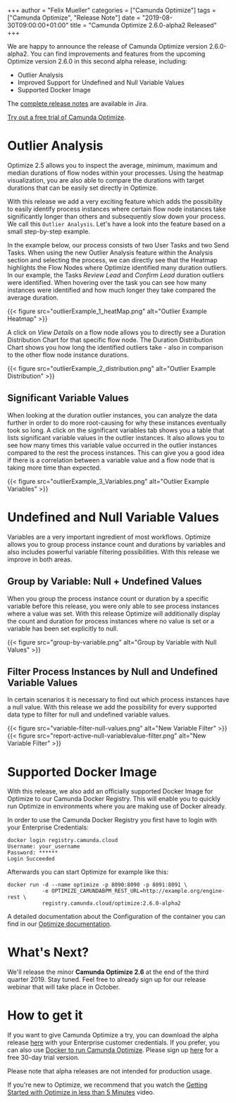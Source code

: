 +++
author = "Felix Mueller"
categories = ["Camunda Optimize"]
tags = ["Camunda Optimize", "Release Note"]
date = "2019-08-30T09:00:00+01:00"
title = "Camunda Optimize 2.6.0-alpha2 Released"
+++

We are happy to announce the release of Camunda Optimize version 2.6.0-alpha2.
You can find improvements and features from the upcoming Optimize version 2.6.0 in this second alpha release, including:

- Outlier Analysis
- Improved Support for Undefined and Null Variable Values
- Supported Docker Image

The [complete release notes](https://jira.camunda.com/secure/ReleaseNote.jspa?projectId=10730&version=15515) are available in Jira.

<!--more-->

[Try out a free trial of Camunda Optimize](#how-to-get-it).


# Outlier Analysis

Optimize 2.5 allows you to inspect the average, minimum, maximum and median durations of flow nodes within your processes.
Using the heatmap visualization, you are also able to compare the durations with target durations that can be easily set directly in Optimize.

With this release we add a very exciting feature which adds the possibility to easily identify process instances where certain flow node instances take significantly longer than others and subsequently slow down your process.
We call this `Outlier Analysis`. Let's have a look into the feature based on a small step-by-step example.

In the example below, our process consists of two User Tasks and two Send Tasks.
When using the new Outlier Analysis feature within the Analysis section and selecting the process, we can directly see that the Heatmap highlights the Flow Nodes where Optimize identified many duration outliers. In our example, the Tasks *Review Lead* and *Confirm Lead* duration outliers were identified.
When hovering over the task you can see how many instances were identified and how much longer they take compared the average duration.

{{< figure src="outlierExample_1_heatMap.png" alt="Outlier Example Heatmap" >}}

A click on *View Details* on a flow node allows you to directly see a Duration Distribution Chart for that specific flow node. The Duration Distribution Chart shows you how long the identified outliers take - also in comparison to the other flow node instance durations.

{{< figure src="outlierExample_2_distribution.png" alt="Outlier Example Distribution" >}}


## Significant Variable Values

When looking at the duration outlier instances, you can analyze the data further in order to do more root-causing for why these instances eventually took so long.
A click on the significant variables tab shows you a table that lists significant variable values in the outlier instances. It also allows you to see how many times this variable value occurred in the outlier instances compared to the rest the process instances. This can give you a good idea if there is a correlation between a variable value and a flow node that is taking more time than expected.

{{< figure src="outlierExample_3_Variables.png" alt="Outlier Example Variables" >}}


# Undefined and Null Variable Values

Variables are a very important ingredient of most workflows.
Optimize allows you to group process instance count and durations by variables and also includes powerful variable filtering possibilities. With this release we improve in both areas.

## Group by Variable: Null + Undefined Values
When you group the process instance count or duration by a specific variable before this release, you were only able to see process instances where a value was set. With this release Optimize will additionally display the count and duration for process instances where no value is set or a variable has been set explicitly to null.

{{< figure src="group-by-variable.png" alt="Group by Variable with Null Values" >}}


## Filter Process Instances by Null and Undefined Variable Values
In certain scenarios it is necessary to find out which process instances have a null value.
With this release we add the possibility for every supported data type to filter for null and undefined variable values.

{{< figure src="variable-filter-null-values.png" alt="New Variable Filter" >}}
{{< figure src="report-active-null-variablevalue-filter.png" alt="New Variable Filter" >}}

# Supported Docker Image

With this release, we also add an officially supported Docker Image for Optimize to our Camunda Docker Registry.
This will enable you to quickly run Optimize in environments where you are making use of Docker already.

In order to use the Camunda Docker Registry you first have to login with your Enterprise Credentials:
```
docker login registry.camunda.cloud
Username: your_username
Password: ******
Login Succeeded
```

Afterwards you can start Optimize for example like this:
```
docker run -d --name optimize -p 8090:8090 -p 8091:8091 \
           -e OPTIMIZE_CAMUNDABPM_REST_URL=http://example.org/engine-rest \
           registry.camunda.cloud/optimize:2.6.0-alpha2
```

A detailed documentation about the Configuration of the container you can find in our [Optimize documentation](https://docs.camunda.org/optimize/latest/technical-guide/setup/installation/#production-docker-image-without-elasticsearch).


# What's Next?

We'll release the minor **Camunda Optimize 2.6** at the end of the third quarter 2019. Stay tuned.
Feel free to already sign up for our release webinar that will take place in October.

# How to get it

If you want to give Camunda Optimize a try, you can download the alpha release [here](https://docs.camunda.org/enterprise/download/#camunda-optimize) with your Enterprise customer credentials. If you prefer, you can also use [Docker to run Camunda Optimize](https://docs.camunda.org/optimize/latest/technical-guide/setup/installation/#production-docker-image-without-elasticsearch). Please sign up [here](https://camunda.com/download/enterprise/) for a free 30-day trial version.


Please note that alpha releases are not intended for production usage.

If you're new to Optimize, we recommend that you watch the [Getting Started with Optimize in less than 5 Minutes](https://camunda.com/learn/videos/getting-started-optimize/) video.
